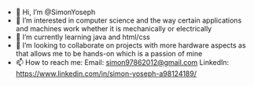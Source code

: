 - 👋 Hi, I’m @SimonYoseph
- 👀 I’m interested in computer science and the way certain applications and machines work whether it is mechanically or electrically
- 🌱 I’m currently learning java and html/css
- 💞️ I’m looking to collaborate on projects with more hardware aspects as that allows me to be hands-on which is a passion of mine
- 📫 How to reach me: 
                     Email: simon97862012@gmail.com
                     LinkedIn: https://www.linkedin.com/in/simon-yoseph-a98124189/


